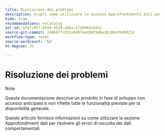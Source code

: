 ```yaml
---
title: Risoluzione dei problemi
description: Scopri come utilizzare la sezione Approfondimenti dati per risolvere gli errori di acquisizione.
hide: true
recommendations: noCatalog
exl-id: afefc957-65e0-4529-a6ba-472b901e2d51
source-git-commit: 149b87fc822e5d07eed36f3d6a38c80e7b493214
workflow-type: tm+mt
source-wordcount: '52'
ht-degree: 3%

---
```


# Risoluzione dei problemi

>[!NOTE]
>
>Questa documentazione descrive un prodotto in fase di sviluppo con accesso anticipato e non riflette tutte le funzionalità previste per la disponibilità generale.

Questo articolo fornisce informazioni su come utilizzare la sezione Approfondimenti dati per risolvere gli errori di raccolta dei dati comportamentali.
